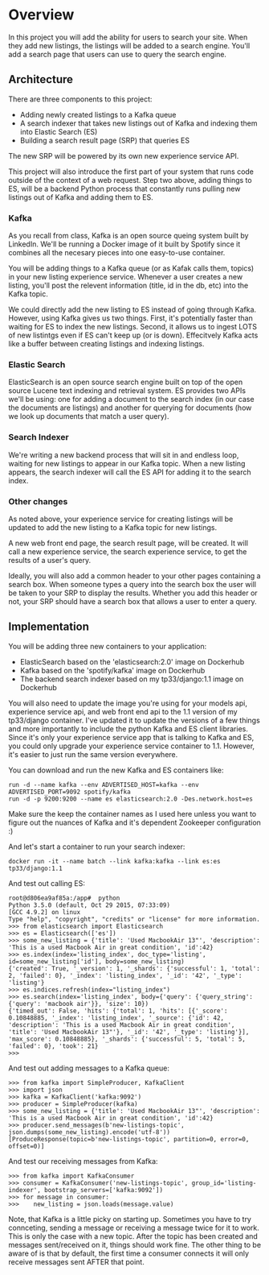 Overview
========

In this project you will add the ability for users to search your
site. When they add new listings, the listings will be added to a
search engine. You'll add a search page that users can use to query
the search engine.

Architecture
------------

There are three components to this project:

   - Adding newly created listings to a Kafka queue
   - A search indexer that takes new listings out of Kafka and
     indexing them into Elastic Search (ES)
   - Building a search result page (SRP) that queries ES

The new SRP will be powered by its own new experience service API.

This project will also introduce the first part of your system that
runs code outside of the context of a web request. Step two above,
adding things to ES, will be a backend Python process that constantly
runs pulling new listings out of Kafka and adding them to ES.

### Kafka ###

As you recall from class, Kafka is an open source queing system built
by LinkedIn. We'll be running a Docker image of it built by Spotify
since it combines all the necesary pieces into one easy-to-use
container.

You will be adding things to a Kafka queue (or as Kafak calls them,
topics) in your new listing experience service. Whenever a user
creates a new listing, you'll post the relevent information (title, id
in the db, etc) into the Kafka topic.

We could directly add the new listing to ES instead of going through
Kafka. However, using Kafka gives us two things. First, it's
potentially faster than waiting for ES to index the new
listings. Second, it allows us to ingest LOTS of new listintgs even if
ES can't keep up (or is down). Effecitvely Kafka acts like a buffer
between creating listings and indexing listings.

### Elastic Search ###

ElasticSearch is an open source search engine built on top of the open
source Lucene text indexing and retrieval system. ES provides two APIs
we'll be using: one for adding a document to the search index (in our
case the documents are listings) and another for querying for
documents (how we look up documents that match a user query).

### Search Indexer ###

We're writing a new backend process that will sit in and endless loop,
waiting for new listings to appear in our Kafka topic. When a new
listing appears, the search indexer will call the ES API for adding it
to the search index.

### Other changes ###

As noted above, your experience service for creating listings will be
updated to add the new listing to a Kafka topic for new listings.

A new web front end page, the search result page, will be created. It
will call a new experience service, the search experience service, to
get the results of a user's query.

Ideally, you will also add a common header to your other pages
containing a search box. When someone types a query into the search
box the user will be taken to your SRP to display the results. Whether
you add this header or not, your SRP should have a search box that
allows a user to enter a query.

Implementation
--------------

You will be adding three new containers to your application:

   - ElasticSearch based on the 'elasticsearch:2.0' image on Dockerhub
   - Kafka based on the 'spotify/kafka' image on Dockerhub
   - The backend search indexer based on my tp33/django:1.1 image on Dockerhub

You will also need to update the image you're using for your models
api, experience service api, and web front end api to the 1.1 version
of my tp33/django container. I've updated it to update the versions of
a few things and more importantly to include the python Kafka and ES
client libraries. Since it's only your experience service app that is
talking to Kafka and ES, you could only upgrade your experience
service container to 1.1. However, it's easier to just run the same
version everywhere.

You can download and run the new Kafka and ES containers like:

    run -d --name kafka --env ADVERTISED_HOST=kafka --env ADVERTISED_PORT=9092 spotify/kafka
    run -d -p 9200:9200 --name es elasticsearch:2.0 -Des.network.host=es

Make sure the keep the container names as I used here unless you want
to figure out the nuances of Kafka and it's dependent Zookeeper
configuration :)

And let's start a container to run your search indexer:

    docker run -it --name batch --link kafka:kafka --link es:es tp33/django:1.1

And test out calling ES:

    root@d806ea9af85a:/app#  python
    Python 3.5.0 (default, Oct 29 2015, 07:33:09) 
    [GCC 4.9.2] on linux
    Type "help", "copyright", "credits" or "license" for more information.
    >>> from elasticsearch import Elasticsearch
    >>> es = Elasticsearch(['es'])
    >>> some_new_listing = {'title': 'Used MacbookAir 13"', 'description': 'This is a used Macbook Air in great condition', 'id':42}
    >>> es.index(index='listing_index', doc_type='listing', id=some_new_listing['id'], body=some_new_listing)
    {'created': True, '_version': 1, '_shards': {'successful': 1, 'total': 2, 'failed': 0}, '_index': 'listing_index', '_id': '42', '_type': 'listing'}
    >>> es.indices.refresh(index="listing_index")
    >>> es.search(index='listing_index', body={'query': {'query_string': {'query': 'macbook air'}}, 'size': 10})
    {'timed_out': False, 'hits': {'total': 1, 'hits': [{'_score': 0.10848885, '_index': 'listing_index', '_source': {'id': 42, 'description': 'This is a used Macbook Air in great condition', 'title': 'Used MacbookAir 13"'}, '_id': '42', '_type': 'listing'}], 'max_score': 0.10848885}, '_shards': {'successful': 5, 'total': 5, 'failed': 0}, 'took': 21}
    >>> 

And test out adding messages to a Kafka queue:

    >>> from kafka import SimpleProducer, KafkaClient
    >>> import json
    >>> kafka = KafkaClient('kafka:9092')
    >>> producer = SimpleProducer(kafka)
    >>> some_new_listing = {'title': 'Used MacbookAir 13"', 'description': 'This is a used Macbook Air in great condition', 'id':42}
    >>> producer.send_messages(b'new-listings-topic', json.dumps(some_new_listing).encode('utf-8'))
    [ProduceResponse(topic=b'new-listings-topic', partition=0, error=0, offset=0)]

And test our receiving messages from Kafka:

    >>> from kafka import KafkaConsumer
    >>> consumer = KafkaConsumer('new-listings-topic', group_id='listing-indexer', bootstrap_servers=['kafka:9092'])
    >>> for message in consumer:
    >>>    new_listing = json.loads(message.value)

Note, that Kafka is a little picky on starting up. Sometimes you have
to try connceting, sending a message or receiving a message twice for
it to work. This is only the case with a new topic. After the topic
has been created and messages sent/received on it, things should work
fine. The other thing to be aware of is that by default, the first
time a consumer connects it will only receive messages sent AFTER that
point.
